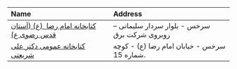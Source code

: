 | Name                                                                                                                      | Address                                      |
|:--------------------------------------------------------------------------------------------------------------------------|:---------------------------------------------|
| [كتابخانه امام رضا  (ع) (آستان قدس رضوی ع)](https://lib.ir/fa/library/172/كتابخانه-امام-رضا--ع--آستان-قدس-رضوی-ع/search/) | سرخس - بلوار سردار سلیمانی – روبروی شرکت برق |
| [كتابخانه عمومی دكتر علی شریعتی](https://lib.ir/fa/library/408/كتابخانه-عمومی-دكتر-علی-شریعتی/search/)                    | سرخس - خیابان امام رضا (ع) - كوچه شماره 15.  |